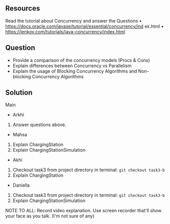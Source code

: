## Resources
Read the tutorial about Concurrency and answer the Questions
• https://docs.oracle.com/javase/tutorial/essential/concurrency/ind ex.html
• https://jenkov.com/tutorials/java-concurrency/index.html

## Question
- Provide a comparison of the concurrency models
(Procs & Cons)
- Explain differences between Concurrency vs Parallelism
- Explain the usage of Blocking Concurrency Algorithms and Non-blocking Concurrency Algorithms

## Solution




Main
- Arkhi
1. Answer questions above.

- Mahsa
1. Explain ChargingStation
2. Explain ChargingStationSimulation

- Akhi 
1. Checkout task3 from project directory in terminal: ``` git checkout task3-b ``` 
2. Explain ChargingStation

- Daniella
1. Checkout task3 from project directory in terminal: ``` git checkout task3-b ``` 
2. Explain ChargingStationSimulation


NOTE TO ALL: Record video explanation. Use screen recorder that'll show your face as you talk. (I'm not sure of any)